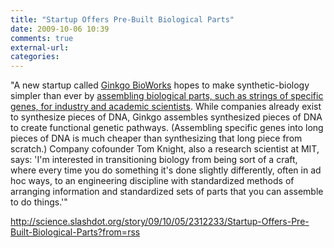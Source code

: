 ```yaml
---
title: "Startup Offers Pre-Built Biological Parts"
date: 2009-10-06 10:39
comments: true
external-url:
categories:
---
```

"A new startup called [Ginkgo BioWorks][1] hopes to make synthetic-biology simpler than ever by [assembling biological parts, such as strings of specific genes, for industry and academic scientists][2]. While companies already exist to synthesize pieces of DNA, Ginkgo assembles synthesized pieces of DNA to create functional genetic pathways. (Assembling specific genes into long pieces of DNA is much cheaper than synthesizing that long piece from scratch.) Company cofounder Tom Knight, also a research scientist at MIT, says: 'I'm interested in transitioning biology from being sort of a craft, where every time you do something it's done slightly differently, often in ad hoc ways, to an engineering discipline with standardized methods of arranging information and standardized sets of parts that you can assemble to do things.'"

<http://science.slashdot.org/story/09/10/05/2312233/Startup-Offers-Pre-Built-Biological-Parts?from=rss>

  [1]: http://ginkgobioworks.com/
  [2]: http://www.technologyreview.com/biomedicine/23567/
